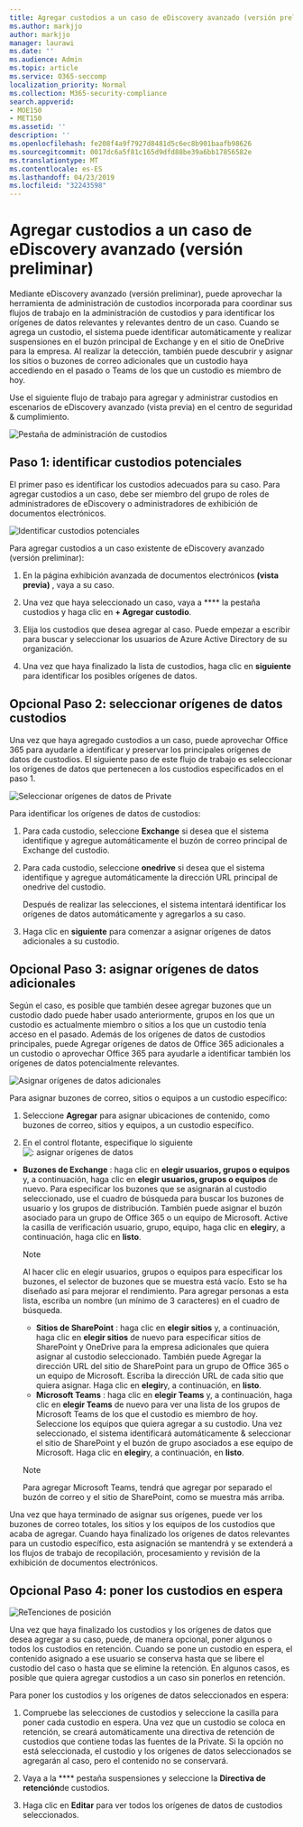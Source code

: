 ```yaml
---
title: Agregar custodios a un caso de eDiscovery avanzado (versión preliminar)
ms.author: markjjo
author: markjjo
manager: laurawi
ms.date: ''
ms.audience: Admin
ms.topic: article
ms.service: O365-seccomp
localization_priority: Normal
ms.collection: M365-security-compliance
search.appverid:
- MOE150
- MET150
ms.assetid: ''
description: ''
ms.openlocfilehash: fe208f4a9f7927d8481d5c6ec8b901baafb98626
ms.sourcegitcommit: 0017dc6a5f81c165d9dfd88be39a6bb17856582e
ms.translationtype: MT
ms.contentlocale: es-ES
ms.lasthandoff: 04/23/2019
ms.locfileid: "32243598"
---
```

# <a name="add-custodians-to-an-advanced-ediscovery-preview-case"></a>Agregar custodios a un caso de eDiscovery avanzado (versión preliminar)

Mediante eDiscovery avanzado (versión preliminar), puede aprovechar la herramienta de administración de custodios incorporada para coordinar sus flujos de trabajo en la administración de custodios y para identificar los orígenes de datos relevantes y relevantes dentro de un caso. Cuando se agrega un custodio, el sistema puede identificar automáticamente y realizar suspensiones en el buzón principal de Exchange y en el sitio de OneDrive para la empresa. Al realizar la detección, también puede descubrir y asignar los sitios o buzones de correo adicionales que un custodio haya accediendo en el pasado o Teams de los que un custodio es miembro de hoy.

Use el siguiente flujo de trabajo para agregar y administrar custodios en escenarios de eDiscovery avanzado (vista previa) en el centro de seguridad & cumplimiento. 

![Pestaña de administración de custodios](../media/CustodianMgtPage.png)


## <a name="step-1-identify-potential-custodians"></a>Paso 1: identificar custodios potenciales

El primer paso es identificar los custodios adecuados para su caso. Para agregar custodios a un caso, debe ser miembro del grupo de roles de administradores de eDiscovery o administradores de exhibición de documentos electrónicos.   

![Identificar custodios potenciales](../media/AddCustodianStep1.png)

Para agregar custodios a un caso existente de eDiscovery avanzado (versión preliminar):

1. En la página exhibición avanzada de documentos electrónicos **(vista previa)** , vaya a su caso.
 
2. Una vez que haya seleccionado un caso, vaya a **** la pestaña custodios y haga clic en **+ Agregar custodio**. 
 
3. Elija los custodios que desea agregar al caso. Puede empezar a escribir para buscar y seleccionar los usuarios de Azure Active Directory de su organización.
 
4. Una vez que haya finalizado la lista de custodios, haga clic en **siguiente** para identificar los posibles orígenes de datos. 
  
## <a name="optional-step-2-select-custodian-data-sources"></a>Opcional Paso 2: seleccionar orígenes de datos custodios

Una vez que haya agregado custodios a un caso, puede aprovechar Office 365 para ayudarle a identificar y preservar los principales orígenes de datos de custodios. El siguiente paso de este flujo de trabajo es seleccionar los orígenes de datos que pertenecen a los custodios especificados en el paso 1. 

![Seleccionar orígenes de datos de Private](../media/AddCustodianStep2.png)

Para identificar los orígenes de datos de custodios: 

1. Para cada custodio, seleccione **Exchange** si desea que el sistema identifique y agregue automáticamente el buzón de correo principal de Exchange del custodio. 
 
2. Para cada custodio, seleccione **onedrive** si desea que el sistema identifique y agregue automáticamente la dirección URL principal de onedrive del custodio. 

    Después de realizar las selecciones, el sistema intentará identificar los orígenes de datos automáticamente y agregarlos a su caso.
 
4. Haga clic en **siguiente** para comenzar a asignar orígenes de datos adicionales a su custodio.

## <a name="optional-step-3-map-additional-data-sources"></a>Opcional Paso 3: asignar orígenes de datos adicionales

Según el caso, es posible que también desee agregar buzones que un custodio dado puede haber usado anteriormente, grupos en los que un custodio es actualmente miembro o sitios a los que un custodio tenía acceso en el pasado. Además de los orígenes de datos de custodios principales, puede Agregar orígenes de datos de Office 365 adicionales a un custodio o aprovechar Office 365 para ayudarle a identificar también los orígenes de datos potencialmente relevantes. 

![Asignar orígenes de datos adicionales](../media/AddCustodianStep3.PNG)

Para asignar buzones de correo, sitios o equipos a un custodio específico:
1. Seleccione **Agregar** para asignar ubicaciones de contenido, como buzones de correo, sitios y equipos, a un custodio específico. 

2. En el control flotante, especifique lo siguiente ![: asignar orígenes de datos](../media/AddCustodianStep4.PNG)
  -  **Buzones de Exchange** : haga clic en **elegir usuarios, grupos o equipos** y, a continuación, haga clic en **elegir usuarios, grupos o equipos** de nuevo. Para especificar los buzones que se asignarán al custodio seleccionado, use el cuadro de búsqueda para buscar los buzones de usuario y los grupos de distribución. También puede asignar el buzón asociado para un grupo de Office 365 o un equipo de Microsoft. Active la casilla de verificación usuario, grupo, equipo, haga clic en **elegir**y, a continuación, haga clic en **listo**.

        > [!NOTE]
        > Al hacer clic en elegir usuarios, grupos o equipos para especificar los buzones, el selector de buzones que se muestra está vacío. Esto se ha diseñado así para mejorar el rendimiento. Para agregar personas a esta lista, escriba un nombre (un mínimo de 3 caracteres) en el cuadro de búsqueda.
     
     - **Sitios de SharePoint** : haga clic en **elegir sitios** y, a continuación, haga clic en **elegir sitios** de nuevo para especificar sitios de SharePoint y OneDrive para la empresa adicionales que quiera asignar al custodio seleccionado. También puede Agregar la dirección URL del sitio de SharePoint para un grupo de Office 365 o un equipo de Microsoft. Escriba la dirección URL de cada sitio que quiera asignar. Haga clic en **elegir**y, a continuación, en **listo**.
     - **Microsoft Teams** : haga clic en **elegir Teams** y, a continuación, haga clic en **elegir Teams** de nuevo para ver una lista de los grupos de Microsoft Teams de los que el custodio es miembro de hoy. Seleccione los equipos que quiera agregar a su custodio. Una vez seleccionado, el sistema identificará automáticamente & seleccionar el sitio de SharePoint y el buzón de grupo asociados a ese equipo de Microsoft. Haga clic en **elegir**y, a continuación, en **listo**.
        
      > [!NOTE]
      > Para agregar Microsoft Teams, tendrá que agregar por separado el buzón de correo y el sitio de SharePoint, como se muestra más arriba.

Una vez que haya terminado de asignar sus orígenes, puede ver los buzones de correo totales, los sitios y los equipos de los custodios que acaba de agregar. Cuando haya finalizado los orígenes de datos relevantes para un custodio específico, esta asignación se mantendrá y se extenderá a los flujos de trabajo de recopilación, procesamiento y revisión de la exhibición de documentos electrónicos. 

## <a name="optional-step-4-place-custodians-on-hold"></a>Opcional Paso 4: poner los custodios en espera

![ReTenciones de posición](../media/AddCustodianStep5.PNG)

Una vez que haya finalizado los custodios y los orígenes de datos que desea agregar a su caso, puede, de manera opcional, poner algunos o todos los custodios en retención. Cuando se pone un custodio en espera, el contenido asignado a ese usuario se conserva hasta que se libere el custodio del caso o hasta que se elimine la retención. En algunos casos, es posible que quiera agregar custodios a un caso sin ponerlos en retención. 

Para poner los custodios y los orígenes de datos seleccionados en espera:

1. Compruebe las selecciones de custodios y seleccione la casilla para poner cada custodio en espera. Una vez que un custodio se coloca en retención, se creará automáticamente una directiva de retención de custodios que contiene todas las fuentes de la Private. Si la opción no está seleccionada, el custodio y los orígenes de datos seleccionados se agregarán al caso, pero el contenido no se conservará.

2. Vaya a la **** pestaña suspensiones y seleccione la **Directiva de retención**de custodios. 

3. Haga clic en **Editar** para ver todos los orígenes de datos de custodios seleccionados.

   
